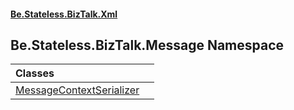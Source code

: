#### [Be.Stateless.BizTalk.Xml](README.md 'README')

## Be.Stateless.BizTalk.Message Namespace

| Classes | |
| :--- | :--- |
| [MessageContextSerializer](MessageContextSerializer.md 'Be.Stateless.BizTalk.Message.MessageContextSerializer') | |
